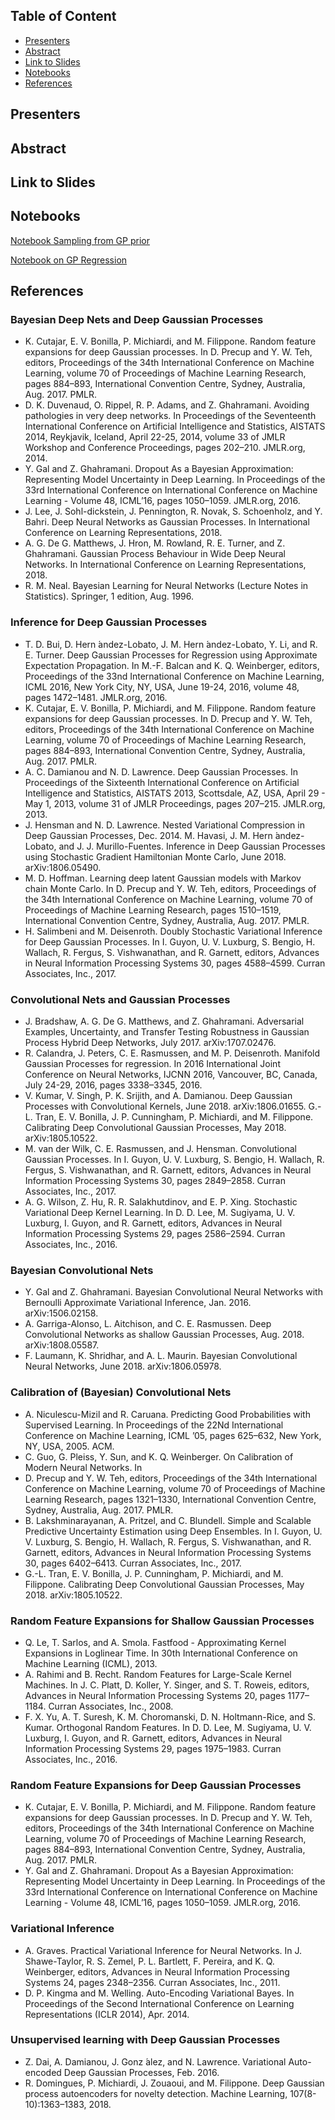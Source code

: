 ## Table of Content

* [Presenters](#presenters)
* [Abstract](#abstract)
* [Link to Slides](#link-to-slides)
* [Notebooks](#notebooks)
* [References](#references)


## Presenters


## Abstract


## Link to Slides


## Notebooks

[Notebook Sampling from GP prior](notebooks/gp-priors.ipynb)

[Notebook on GP Regression](notebooks/gp-inference.ipynb)


## References

### Bayesian Deep Nets and Deep Gaussian Processes

<div>

<ul>

<li> K. Cutajar, E. V. Bonilla, P. Michiardi, and M. Filippone. Random feature expansions for deep Gaussian processes. In D. Precup and Y. W. Teh, editors, Proceedings of the 34th International Conference on Machine Learning, volume 70 of Proceedings of Machine Learning Research, pages 884–893, International Convention Centre, Sydney, Australia, Aug. 2017. PMLR.
</li>

<li> D. K. Duvenaud, O. Rippel, R. P. Adams, and Z. Ghahramani. Avoiding pathologies in very deep networks. In Proceedings of the Seventeenth International Conference on Artificial Intelligence and Statistics, AISTATS 2014, Reykjavik, Iceland, April 22-25, 2014, volume 33 of JMLR Workshop and Conference Proceedings, pages 202–210. JMLR.org, 2014.
</li>

<li> Y. Gal and Z. Ghahramani. Dropout As a Bayesian Approximation: Representing Model Uncertainty in Deep Learning. In Proceedings of the 33rd International Conference on International Conference on Machine Learning - Volume 48, ICML’16, pages 1050–1059. JMLR.org, 2016.
</li>

<li> J. Lee, J. Sohl-dickstein, J. Pennington, R. Novak, S. Schoenholz, and Y. Bahri. Deep Neural Networks as Gaussian Processes. In International Conference on Learning Representations, 2018.
</li>

<li> A. G. De G. Matthews, J. Hron, M. Rowland, R. E. Turner, and Z. Ghahramani. Gaussian Process Behaviour in Wide Deep Neural Networks. In International Conference on Learning Representations, 2018.
</li>

<li> R. M. Neal. Bayesian Learning for Neural Networks (Lecture Notes in Statistics). Springer, 1 edition, Aug. 1996.
</li>

</ul>

</div>




### Inference for Deep Gaussian Processes

<div>

<ul>

<li> T. D. Bui, D. Hern ́andez-Lobato, J. M. Hern ́andez-Lobato, Y. Li, and R. E. Turner. Deep Gaussian Processes for Regression using Approximate Expectation Propagation. In M.-F. Balcan and K. Q. Weinberger, editors, Proceedings of the 33nd International Conference on Machine Learning, ICML 2016, New York City, NY, USA, June 19-24, 2016, volume 48, pages 1472–1481. JMLR.org, 2016.
</li>


<li> K. Cutajar, E. V. Bonilla, P. Michiardi, and M. Filippone. Random feature expansions for deep Gaussian processes. In D. Precup and Y. W. Teh, editors, Proceedings of the 34th International Conference on Machine Learning, volume 70 of Proceedings of Machine Learning Research, pages 884–893, International Convention Centre, Sydney, Australia, Aug. 2017. PMLR.
</li>

<li> A. C. Damianou and N. D. Lawrence. Deep Gaussian Processes. In Proceedings of the Sixteenth International Conference on Artificial Intelligence and Statistics, AISTATS 2013, Scottsdale, AZ, USA, April 29 - May 1, 2013, volume 31 of JMLR Proceedings, pages 207–215. JMLR.org, 2013.
</li>

<li> J. Hensman and N. D. Lawrence. Nested Variational Compression in Deep Gaussian Processes, Dec. 2014. M. Havasi, J. M. Hern ́andez-Lobato, and J. J. Murillo-Fuentes. Inference in Deep Gaussian Processes using Stochastic Gradient Hamiltonian Monte Carlo, June 2018. arXiv:1806.05490.
</li>

<li> M. D. Hoffman. Learning deep latent Gaussian models with Markov chain Monte Carlo. In D. Precup and Y. W. Teh, editors, Proceedings of the 34th International Conference on Machine Learning, volume 70 of Proceedings of Machine Learning Research, pages 1510–1519, International Convention Centre, Sydney, Australia, Aug. 2017. PMLR.
</li>

<li> H. Salimbeni and M. Deisenroth. Doubly Stochastic Variational Inference for Deep Gaussian Processes. In I. Guyon, U. V. Luxburg, S. Bengio, H. Wallach, R. Fergus, S. Vishwanathan, and R. Garnett, editors, Advances in Neural Information Processing Systems 30, pages 4588–4599. Curran Associates, Inc., 2017.
</li>

</ul>

</div>






### Convolutional Nets and Gaussian Processes

<div>
<ul>
<li> J. Bradshaw, A. G. De G. Matthews, and Z. Ghahramani. Adversarial Examples, Uncertainty, and Transfer Testing Robustness in Gaussian Process Hybrid Deep Networks, July 2017. arXiv:1707.02476.
<li> R. Calandra, J. Peters, C. E. Rasmussen, and M. P. Deisenroth. Manifold Gaussian Processes for regression. In 2016 International Joint Conference on Neural Networks, IJCNN 2016, Vancouver, BC, Canada, July 24-29, 2016, pages 3338–3345, 2016.
<li> V. Kumar, V. Singh, P. K. Srijith, and A. Damianou. Deep Gaussian Processes with Convolutional Kernels, June 2018. arXiv:1806.01655.
G.-L. Tran, E. V. Bonilla, J. P. Cunningham, P. Michiardi, and M. Filippone. Calibrating Deep Convolutional Gaussian Processes, May 2018. arXiv:1805.10522.
<li> M. van der Wilk, C. E. Rasmussen, and J. Hensman. Convolutional Gaussian Processes. In I. Guyon, U. V. Luxburg, S. Bengio, H. Wallach, R. Fergus, S. Vishwanathan, and R. Garnett, editors, Advances in Neural Information Processing Systems 30, pages 2849–2858. Curran Associates, Inc., 2017.
<li> A. G. Wilson, Z. Hu, R. R. Salakhutdinov, and E. P. Xing. Stochastic Variational Deep Kernel Learning. In D. D. Lee, M. Sugiyama, U. V. Luxburg, I. Guyon, and R. Garnett, editors, Advances in Neural Information Processing Systems 29, pages 2586–2594. Curran Associates, Inc., 2016.
</ul>
</div>

### Bayesian Convolutional Nets
<ul>
<li> Y. Gal and Z. Ghahramani. Bayesian Convolutional Neural Networks with Bernoulli Approximate Variational Inference, Jan. 2016. arXiv:1506.02158.
<li> A. Garriga-Alonso, L. Aitchison, and C. E. Rasmussen. Deep Convolutional Networks as shallow Gaussian Processes, Aug. 2018. arXiv:1808.05587.
<li> F. Laumann, K. Shridhar, and A. L. Maurin. Bayesian Convolutional Neural Networks, June 2018. arXiv:1806.05978.
</ul>




### Calibration of (Bayesian) Convolutional Nets
<ul>
<li> A. Niculescu-Mizil and R. Caruana. Predicting Good Probabilities with Supervised Learning. In Proceedings of the 22Nd International Conference on Machine Learning, ICML ’05, pages 625–632, New York, NY, USA, 2005. ACM.
<li> C. Guo, G. Pleiss, Y. Sun, and K. Q. Weinberger. On Calibration of Modern Neural Networks. In
<li> D. Precup and Y. W. Teh, editors, Proceedings of the 34th International Conference on Machine Learning, volume 70 of Proceedings of Machine Learning Research, pages 1321–1330, International Convention Centre, Sydney, Australia, Aug. 2017. PMLR.
<li> B. Lakshminarayanan, A. Pritzel, and C. Blundell. Simple and Scalable Predictive Uncertainty Estimation using Deep Ensembles. In I. Guyon, U. V. Luxburg, S. Bengio, H. Wallach, R. Fergus, S. Vishwanathan, and R. Garnett, editors, Advances in Neural Information Processing Systems 30, pages 6402–6413. Curran Associates, Inc., 2017.
<li> G.-L. Tran, E. V. Bonilla, J. P. Cunningham, P. Michiardi, and M. Filippone. Calibrating Deep Convolutional Gaussian Processes, May 2018. arXiv:1805.10522.
</ul>



### Random Feature Expansions for Shallow Gaussian Processes
<ul>
<li> Q. Le, T. Sarlos, and A. Smola. Fastfood - Approximating Kernel Expansions in Loglinear Time. In 30th International Conference on Machine Learning (ICML), 2013.
<li> A. Rahimi and B. Recht. Random Features for Large-Scale Kernel Machines. In J. C. Platt, D. Koller, Y. Singer, and S. T. Roweis, editors, Advances in Neural Information Processing Systems 20, pages 1177–1184. Curran Associates, Inc., 2008.
<li> F. X. Yu, A. T. Suresh, K. M. Choromanski, D. N. Holtmann-Rice, and S. Kumar. Orthogonal Random Features. In D. D. Lee, M. Sugiyama, U. V. Luxburg, I. Guyon, and R. Garnett, editors, Advances in Neural Information Processing Systems 29, pages 1975–1983. Curran Associates, Inc., 2016.
</ul>



### Random Feature Expansions for Deep Gaussian Processes
<ul>
<li> K. Cutajar, E. V. Bonilla, P. Michiardi, and M. Filippone. Random feature expansions for deep Gaussian processes. In D. Precup and Y. W. Teh, editors, Proceedings of the 34th International Conference on Machine Learning, volume 70 of Proceedings of Machine Learning Research, pages 884–893, International Convention Centre, Sydney, Australia, Aug. 2017. PMLR.
<li> Y. Gal and Z. Ghahramani. Dropout As a Bayesian Approximation: Representing Model Uncertainty in Deep Learning. In Proceedings of the 33rd International Conference on International Conference on Machine Learning - Volume 48, ICML’16, pages 1050–1059. JMLR.org, 2016.
</ul>


### Variational Inference
<ul>
<li> A. Graves. Practical Variational Inference for Neural Networks. In J. Shawe-Taylor, R. S. Zemel, P. L. Bartlett, F. Pereira, and K. Q. Weinberger, editors, Advances in Neural Information Processing Systems 24, pages 2348–2356. Curran Associates, Inc., 2011.
<li> D. P. Kingma and M. Welling. Auto-Encoding Variational Bayes. In Proceedings of the Second International Conference on Learning Representations (ICLR 2014), Apr. 2014.
</ul>


### Unsupervised learning with Deep Gaussian Processes
<ul>
<li> Z. Dai, A. Damianou, J. Gonz ́alez, and N. Lawrence. Variational Auto-encoded Deep Gaussian Processes, Feb. 2016.
<li> R. Domingues, P. Michiardi, J. Zouaoui, and M. Filippone. Deep Gaussian process autoencoders for novelty detection. Machine Learning, 107(8-10):1363–1383, 2018.
</ul>


